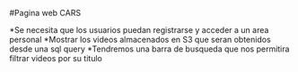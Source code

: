 #Pagina web CARS


*Se necesita que los usuarios puedan registrarse y acceder a un area personal
*Mostrar los videos almacenados en S3 que seran obtenidos desde una sql query
*Tendremos una barra de busqueda que nos permitira filtrar videos por su titulo